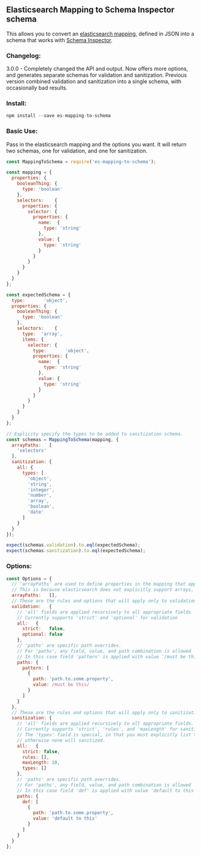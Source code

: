 ## Elasticsearch Mapping to Schema Inspector schema

This allows you to convert an [elasticsearch mapping](https://www.elastic.co/guide/en/elasticsearch/reference/current/mapping.html), defined in JSON
into a schema that works with [Schema Inspector](http://atinux.github.io/schema-inspector/).

### Changelog:
3.0.0 - Completely changed the API and output. Now offers more options, and generates separate schemas for validation and 
sanitization. Previous version combined validation and sanitization into a single schema, with occasionally bad results.

### Install:
```javascript
npm install --save es-mapping-to-schema
```

### Basic Use:
Pass in the elasticsearch mapping and the options you want. It will return two schemas, one for validation, and one for sanitization. 

```javascript
const MappingToSchema = require('es-mapping-to-schema');

const mapping = {
  properties: {
    booleanThing: {
      type: 'boolean'
    },
    selectors:    {
      properties: {
        selector: {
          properties: {
            name:  {
              type: 'string'
            },
            value: {
              type: 'string'
            }
          }
        }
      }
    }
  }
};

const expectedSchema = {
  type:       'object',
  properties: {
    booleanThing: {
      type: 'boolean'
    },
    selectors:    {
      type:  'array',
      items: {
        selector: {
          type:       'object',
          properties: {
            name:  {
              type: 'string'
            },
            value: {
              type: 'string'
            }
          }
        }
      }
    }
  }
};

// Explicity specify the types to be added to sanitization schema.
const schemas = MappingToSchema(mapping, {
  arrayPaths:   [
    'selectors'
  ],
  sanitization: {
    all: {
      types: [
        'object',
        'string',
        'integer',
        'number',
        'array',
        'boolean',
        'date'
      ]
    }
  }
});

expect(schemas.validation).to.eql(expectedSchema);
expect(schemas.sanitization).to.eql(expectedSchema);
```

### Options:
```javascript
const Options = {
  // 'arrayPaths' are used to define properties in the mapping that appear as objects but should be validated as arrays
  // This is because elasticsearch does not explicitly support arrays, but schema inspector does
  arrayPaths:   [],
  // These are the rules and options that will apply only to validation schema generation
  validation:   {
    // 'all' fields are applied recursively to all appropriate fields
    // Currently supports 'strict' and 'optional' for validation
    all:   {
      strict:   false,
      optional: false
    },
    // 'paths' are specific path overrides.
    // For 'paths', any field, value, and path combination is allowed
    // In this case field 'pattern' is applied with value '/must be this/' to property 'path.to.some.property'
    paths: {
      pattern: [
        {
          path: 'path.to.some.property',
          value: /must be this/
        }
      ]
    }
  },
  // These are the rules and options that will apply only to sanitization schema generation
  sanitization: {
    // 'all' fields are applied recursively to all appropriate fields.
    // Currently supports 'strict', 'rules', and 'maxLength' for sanitization.
    // The 'types' field is special, in that you must explicitly list the types you want to sanitize
    // otherwise none will sanitized.
    all:   {
      strict: false,
      rules: [],
      maxLength: 10,
      types: []
    },
    // 'paths' are specific path overrides.
    // For 'paths', any field, value, and path combination is allowed
    // In this case field 'def' is applied with value 'default to this' to property 'path.to.some.property'
    paths: {
      def: [
        {
          path: 'path.to.some.property',
          value: 'default to this'
        }
      ]
    }
  }
};
```
